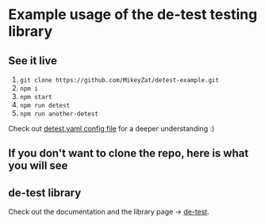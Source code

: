 # Example usage of the de-test testing library

## See it live

1. `git clone https://github.com/MikeyZat/detest-example.git`
2. `npm i`
3. `npm start`
4. `npm run detest`
5. `npm run another-detest`

Check out [detest.yaml config file](./detest.yaml) for a deeper understanding :)


## If you don't want to clone the repo, here is what you will see

## de-test library

Check out the documentation and the library page -> [de-test](https://github.com/MikeyZat/detest).
